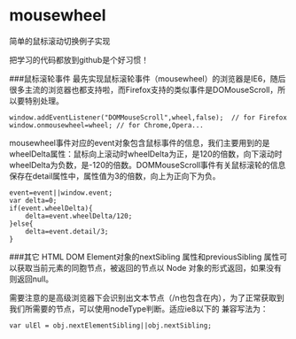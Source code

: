 # mousewheel
简单的鼠标滚动切换例子实现

把学习的代码都放到github是个好习惯！


###鼠标滚轮事件
最先实现鼠标滚轮事件（mousewheel）的浏览器是IE6，随后很多主流的浏览器也都支持啦，而Firefox支持的类似事件是DOMouseScroll，所以要特别处理。

	window.addEventListener("DOMMouseScroll",wheel,false);  // for Firefox
	window.onmousewheel=wheel; // for Chrome,Opera...
	
mousewheel事件对应的event对象包含鼠标事件的信息，我们主要用到的是wheelDelta属性：鼠标向上滚动时wheelDelta为正，是120的倍数，向下滚动时wheelDelta为负数，是-120的倍数。DOMMouseScroll事件有关鼠标滚轮的信息保存在detail属性中，属性值为3的倍数，向上为正向下为负。
  
	event=event||window.event;
	var delta=0;
	if(event.wheelDelta){
	    delta=event.wheelDelta/120;
	}else{
	    delta=event.detail/3;
	}
		
###其它
HTML DOM Element对象的nextSibling 属性和previousSibling 属性可以获取当前元素的同胞节点，被返回的节点以 Node 对象的形式返回，如果没有则返回null。

需要注意的是高级浏览器下会识别出文本节点（/n也包含在内），为了正常获取到我们所需要的节点，可以使用nodeType判断。适应ie8以下的
兼容写法为：

    var ulEl = obj.nextElementSibling||obj.nextSibling;
